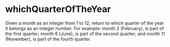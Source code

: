 # whichQuarterOfTheYear
Given a month as an integer from 1 to 12, return to which quarter of the year it belongs as an integer number.  For example: month 2 (February), is part of the first quarter; month 6 (June), is part of the second quarter; and month 11 (November), is part of the fourth quarter.

